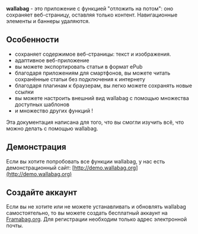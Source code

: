 **wallabag** - это приложение с функцией "отложить на потом": оно сохраняет веб-страницу, оставляя только контент. Навигационные элементы и баннеры удаляются.

## Особенности
* сохраняет содержимое веб-страницы: текст и изображения. 
* адаптивное веб-приложение
* вы можете экспортировать статьи в формат ePub
* благодаря приложениям для смартфонов, вы можете читать сохранённые статьи без подключения к интернету
* благодаря плагинам к браузерам, вы легко можете сохранять новые ссылки
* вы можете настроить внешний вид wallabag с помощью множества доступных шаблонов
* и множество других функций ! 

Эта документация написана для того, что вы смогли изучить всё, что можно делать с помощью wallabag.

## Демонстрация
Если вы хотите попробовать все функции wallabag, у нас есть демонстрационный сайт: [http://demo.wallabag.org](http://demo.wallabag.org)

## Создайте аккаунт
Если вы не хотите или не можете устанавливать и обновлять wallabag самостоятельно, то вы можете создать бесплатный аккаунт на [Framabag.org](https://www.framabag.org). Для регистрации необходим только адрес электронной почты.
